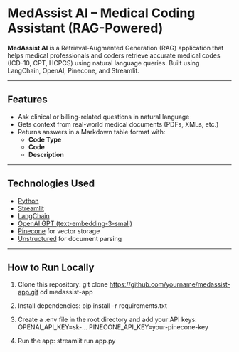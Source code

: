 # MedAssist AI – Medical Coding Assistant (RAG-Powered)
 
**MedAssist AI** is a Retrieval-Augmented Generation (RAG) application that helps medical professionals and coders retrieve accurate medical codes (ICD-10, CPT, HCPCS) using natural language queries.
Built using LangChain, OpenAI, Pinecone, and Streamlit.
 
---
 
## Features
 
- Ask clinical or billing-related questions in natural language
- Gets context from real-world medical documents (PDFs, XMLs, etc.)
- Returns answers in a Markdown table format with:
  - **Code Type**
  - **Code**
  - **Description**
 
---
 
## Technologies Used
 
- [Python](https://www.python.org/)
- [Streamlit](https://streamlit.io/)
- [LangChain](https://www.langchain.com/)
- [OpenAI GPT (text-embedding-3-small)](https://platform.openai.com/docs/)
- [Pinecone](https://www.pinecone.io/) for vector storage
- [Unstructured](https://github.com/Unstructured-IO/unstructured) for document parsing
 
---
 
## How to Run Locally
 
1. Clone this repository:
   git clone https://github.com/yourname/medassist-app.git
   cd medassist-app
 
2. Install dependencies:
pip install -r requirements.txt
 
3. Create a .env file in the root directory and add your API keys:
OPENAI_API_KEY=sk-...
PINECONE_API_KEY=your-pinecone-key
 
4. Run the app:
streamlit run app.py
